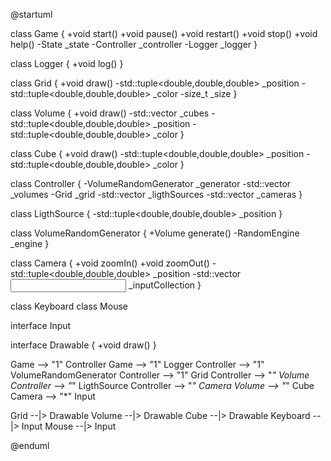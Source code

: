 
@startuml

class Game {
    +void start()
    +void pause()
    +void restart()
    +void stop()
    +void help()
    -State _state
    -Controller _controller
    -Logger _logger
}

class Logger {
    +void log()
}

class Grid {
    +void draw()
    -std::tuple<double,double,double> _position
    -std::tuple<double,double,double> _color
    -size_t _size
}

class Volume {
    +void draw()
    -std::vector<Cube> _cubes
    -std::tuple<double,double,double> _position
    -std::tuple<double,double,double> _color
}

class Cube {
    +void draw()
    -std::tuple<double,double,double> _position
    -std::tuple<double,double,double> _color
}

class Controller {
    -VolumeRandomGenerator _generator
    -std::vector<Volume> _volumes
    -Grid _grid
    -std::vector<LigthSource> _ligthSources
    -std::vector<Camera> _cameras
}

class LigthSource {
    -std::tuple<double,double,double> _position
}

class VolumeRandomGenerator {
    +Volume generate()
    -RandomEngine _engine
}

class Camera {
    +void zoomIn()
    +void zoomOut()
    -std::tuple<double,double,double> _position
    -std::vector<Input> _inputCollection
}

class Keyboard
class Mouse

interface Input

interface Drawable {
    +void draw()
}

Game --> "1" Controller
Game --> "1" Logger
Controller --> "1" VolumeRandomGenerator
Controller --> "1" Grid
Controller --> "*" Volume
Controller --> "*" LigthSource
Controller --> "*" Camera
Volume --> "*" Cube
Camera --> "*" Input

Grid --|> Drawable
Volume --|> Drawable
Cube --|> Drawable
Keyboard --|> Input
Mouse --|> Input

@enduml